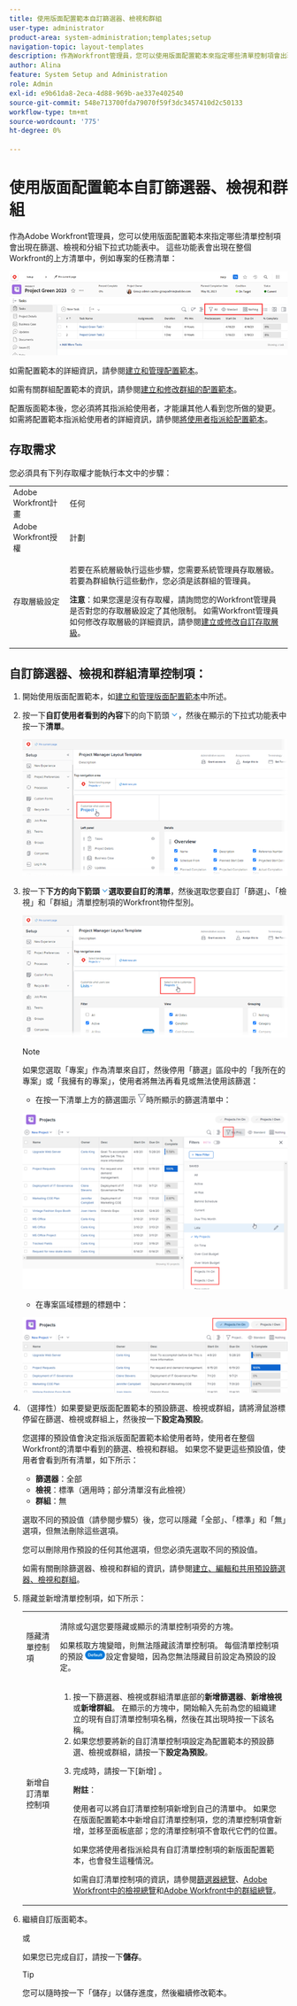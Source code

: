 ```yaml
---
title: 使用版面配置範本自訂篩選器、檢視和群組
user-type: administrator
product-area: system-administration;templates;setup
navigation-topic: layout-templates
description: 作為Workfront管理員，您可以使用版面配置範本來指定哪些清單控制項會出現在篩選、檢視和分組下拉式功能表中。 這些功能表會出現在整個Workfront的上方清單中，例如專案的任務清單。
author: Alina
feature: System Setup and Administration
role: Admin
exl-id: e9b61da8-2eca-4d88-969b-ae337e402540
source-git-commit: 548e713700fda79070f59f3dc3457410d2c50133
workflow-type: tm+mt
source-wordcount: '775'
ht-degree: 0%

---
```


# 使用版面配置範本自訂篩選器、檢視和群組

作為Adobe Workfront管理員，您可以使用版面配置範本來指定哪些清單控制項會出現在篩選、檢視和分組下拉式功能表中。 這些功能表會出現在整個Workfront的上方清單中，例如專案的任務清單：

![](assets/filter-view-grouping-layout-templates.png)

如需配置範本的詳細資訊，請參閱[建立和管理配置範本](../../../administration-and-setup/customize-workfront/use-layout-templates/create-and-manage-layout-templates.md)。

如需有關群組配置範本的資訊，請參閱[建立和修改群組的配置範本](../../../administration-and-setup/manage-groups/work-with-group-objects/create-and-modify-a-groups-layout-templates.md)。

配置版面範本後，您必須將其指派給使用者，才能讓其他人看到您所做的變更。 如需將配置範本指派給使用者的詳細資訊，請參閱[將使用者指派給配置範本](../use-layout-templates/assign-users-to-layout-template.md)。

## 存取需求

您必須具有下列存取權才能執行本文中的步驟：

<table style="table-layout:auto"> 
 <col> 
 <col> 
 <tbody> 
  <tr> 
   <td role="rowheader">Adobe Workfront計畫</td> 
   <td>任何</td> 
  </tr> 
  <tr> 
   <td role="rowheader">Adobe Workfront授權</td> 
   <td>計劃</td> 
  </tr> 
  <tr> 
   <td role="rowheader">存取層級設定</td> 
   <td> <p>若要在系統層級執行這些步驟，您需要系統管理員存取層級。
若要為群組執行這些動作，您必須是該群組的管理員。</p> <p><b>注意</b>：如果您還是沒有存取權，請詢問您的Workfront管理員是否對您的存取層級設定了其他限制。 如需Workfront管理員如何修改存取層級的詳細資訊，請參閱<a href="../../../administration-and-setup/add-users/configure-and-grant-access/create-modify-access-levels.md" class="MCXref xref">建立或修改自訂存取層級</a>。</p> </td> 
  </tr> 
 </tbody> 
</table>

## 自訂篩選器、檢視和群組清單控制項：

1. 開始使用版面配置範本，如[建立和管理版面配置範本](../../../administration-and-setup/customize-workfront/use-layout-templates/create-and-manage-layout-templates.md)中所述。
1. 按一下&#x200B;**自訂使用者看到的內容**&#x200B;下的向下箭頭![](assets/down-arrow-blue.png)，然後在顯示的下拉式功能表中按一下&#x200B;**清單**。

   ![](assets/customize-what-users-see-dropdown-on-pg-adobe-branding.png)

1. 按一下&#x200B;**下方的向下箭頭![](assets/down-arrow-blue.png)選取要自訂的清單**，然後選取您要自訂「篩選」、「檢視」和「群組」清單控制項的Workfront物件型別。

   ![](assets/select-a-list-to-customize-menu-on-pg-adobe-branding.png)

   >[!NOTE]
   >
   >如果您選取「專案」作為清單來自訂，然後停用「篩選」區段中的「我所在的專案」或「我擁有的專案」，使用者將無法再看見或無法使用該篩選：
   >
   >* 在按一下清單上方的篩選圖示![](assets/filter-nwepng.png)時所顯示的篩選清單中：
   >   
   >  ![](assets/disable-filters-projects-im-on-or-own.png)
   >   
   >* 在專案區域標題的標題中：
   >   
   >  ![](assets/disable-filter-pills.png)

1. （選擇性）如果要變更版面配置範本的預設篩選、檢視或群組，請將滑鼠游標停留在篩選、檢視或群組上，然後按一下&#x200B;**設定為預設**。

   您選擇的預設值會決定指派版面配置範本給使用者時，使用者在整個Workfront的清單中看到的篩選、檢視和群組。 如果您不變更這些預設值，使用者會看到所有清單，如下所示：

   * **篩選器**：全部
   * **檢視**：標準（適用時；部分清單沒有此檢視）
   * **群組**：無

   選取不同的預設值（請參閱步驟5）後，您可以隱藏「全部」、「標準」和「無」選項，但無法刪除這些選項。

   您可以刪除用作預設的任何其他選項，但您必須先選取不同的預設值。

   如需有關刪除篩選器、檢視和群組的資訊，請參閱[建立、編輯和共用預設篩選器、檢視和群組](../../../administration-and-setup/set-up-workfront/configure-system-defaults/create-and-share-default-fvgs.md)。

1. 隱藏並新增清單控制項，如下所示：

   <table style="table-layout:auto"> 
    <col> 
    <col> 
    <tbody> 
     <tr> 
      <td role="rowheader">隱藏清單控制項</td> 
      <td> <p>清除或勾選您要隱藏或顯示的清單控制項旁的方塊。</p> <p>如果核取方塊變暗，則無法隱藏該清單控制項。 每個清單控制項的預設<img src="assets/default-pill.png">設定會變暗，因為您無法隱藏目前設定為預設的設定。</p> </td> 
     </tr> 
     <tr> 
      <td role="rowheader">新增自訂清單控制項</td> 
      <td> <p> 
        <ol> 
         <li value="1"> 按一下篩選器、檢視或群組清單底部的<strong>新增篩選器</strong>、<strong>新增檢視</strong>或<strong>新增群組</strong>。 在顯示的方塊中，開始輸入先前為您的組織建立的現有自訂清單控制項名稱，然後在其出現時按一下該名稱。</li> 
         <li value="2"> 如果您想要將新的自訂清單控制項設定為配置範本的預設篩選、檢視或群組，請按一下<strong>設定為預設</strong>。 </li> 
         <li value="3"> <p>完成時，請按一下[新增] <strong></strong>。</p> <p><b>附註</b>： <p>使用者可以將自訂清單控制項新增到自己的清單中。 如果您在版面配置範本中新增自訂清單控制項，您的清單控制項會新增，並移至面板底部；您的清單控制項不會取代它們的位置。</p> <p>如果您將使用者指派給具有自訂清單控制項的新版面配置範本，也會發生這種情況。 </p> <p>如需自訂清單控制項的資訊，請參閱<a href="../../../reports-and-dashboards/reports/reporting-elements/filters-overview.md" class="MCXref xref">篩選器總覽</a>、<a href="../../../reports-and-dashboards/reports/reporting-elements/views-overview.md" class="MCXref xref">Adobe Workfront中的檢視總覽</a>和<a href="../../../reports-and-dashboards/reports/reporting-elements/groupings-overview.md" class="MCXref xref">Adobe Workfront中的群組總覽</a>。</p> </p> </li> 
        </ol> </p> </td> 
     </tr> 
    </tbody> 
   </table>

1. 繼續自訂版面範本。

   或

   如果您已完成自訂，請按一下&#x200B;**儲存**。

   >[!TIP]
   >
   >您可以隨時按一下「儲存」以儲存進度，然後繼續修改範本。
